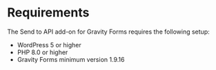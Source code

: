 # Requirements

The Send to API add-on for Gravity Forms requires the following setup:

- WordPress 5 or higher
- PHP 8.0 or higher
- Gravity Forms minimum version 1.9.16
